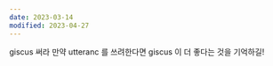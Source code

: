 ```yaml
---
date: 2023-03-14
modified: 2023-04-27
---
```


giscus 써라
만약 utteranc 를 쓰려한다면 giscus 이 더 좋다는 것을 기억하길!
